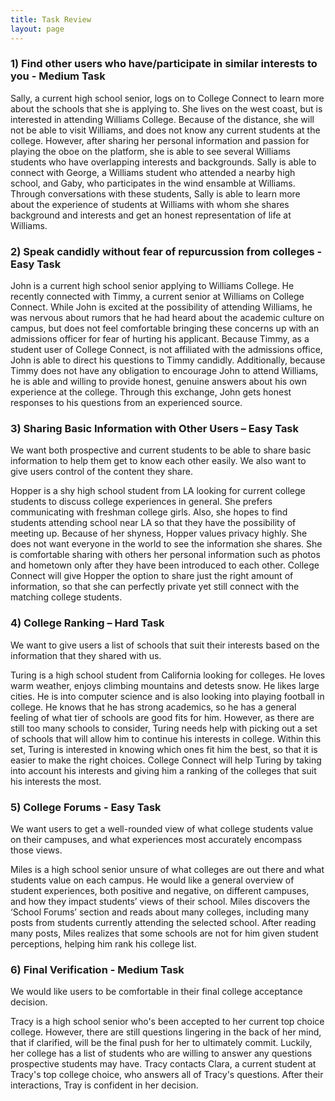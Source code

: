 ```yaml
---
title: Task Review
layout: page
---
```


### 1) Find other users who have/participate in similar interests to you - Medium Task
Sally, a current high school senior, logs on to College Connect to learn more about the schools that she is applying to.  She lives on the west coast, but is interested in attending Williams College.  Because of the distance, she will not be able to visit Williams, and does not know any current students at the college.  However, after sharing her personal information and passion for playing the oboe on the platform, she is able to see several Williams students who have overlapping interests and backgrounds.  Sally is able to connect with George, a Williams student who attended a nearby high school, and Gaby, who participates in the wind ensamble at Williams.  Through conversations with these students, Sally is able to learn more about the experience of students at Williams with whom she shares background and interests and get an honest representation of life at Williams.

### 2) Speak candidly without fear of repurcussion from colleges - Easy Task
John is a current high school senior applying to Williams College.  He recently connected with Timmy, a current senior at Williams on College Connect.  While John is excited at the possibility of attending Williams, he was nervous about rumors that he had heard about the academic culture on campus, but does not feel comfortable bringing these concerns up with an admissions officer for fear of hurting his applicant.  Because Timmy, as a student user of College Connect, is not affiliated with the admissions office, John is able to direct his questions to Timmy candidly.  Additionally, because Timmy does not have any obligation to encourage John to attend Williams, he is able and willing to provide honest, genuine answers about his own experience at the college.  Through this exchange, John gets honest responses to his questions from an experienced source.

### 3) Sharing Basic Information with Other Users – Easy Task
We want both prospective and current students to be able to share basic information to help them get to know each other easily.  We also want to give users control of the content they share.

Hopper is a shy high school student from LA looking for current college students to discuss college experiences in general.  She prefers communicating with freshman college girls.  Also, she hopes to find students attending school near LA so that they have the possibility of meeting up.  Because of her shyness, Hopper values privacy highly.  She does not want everyone in the world to see the information she shares.  She is comfortable sharing with others her personal information such as photos and hometown only after they have been introduced to each other.  College Connect will give Hopper the option to share just the right amount of information, so that she can perfectly private yet still connect with the matching college students.

### 4) College Ranking – Hard Task
We want to give users a list of schools that suit their interests based on the information that they shared with us.  

Turing is a high school student from California looking for colleges.  He loves warm weather, enjoys climbing mountains and detests snow.  He likes large cities.  He is into computer science and is also looking into playing football in college.  He knows that he has strong academics, so he has a general feeling of what tier of schools are good fits for him.  However, as there are still too many schools to consider, Turing needs help with picking out a set of schools that will allow him to continue his interests in college.  Within this set, Turing is interested in knowing which ones fit him the best, so that it is easier to make the right choices.  College Connect will help Turing by taking into account his interests and giving him a ranking of the colleges that suit his interests the most.

### 5) College Forums - Easy Task
We want users to get a well-rounded view of what college students value on their campuses, and what experiences most accurately encompass those views.

Miles is a high school senior unsure of what colleges are out there and what students value on each campus. He would like a general overview of student experiences, both positive and negative, on different campuses, and how they impact students’ views of their school. Miles discovers the ‘School Forums’ section and reads about many colleges, including many posts from students currently attending the selected school. After reading many posts, Miles realizes that some schools are not for him given student perceptions, helping him rank his college list.

### 6) Final Verification - Medium Task
We would like users to be comfortable in their final college acceptance decision.

Tracy is a high school senior who's been accepted to her current top choice college. However, there are still questions lingering in the back of her mind, that if clarified, will be the final push for her to ultimately commit. Luckily, her college has a list of students who are willing to answer any questions prospective students may have. Tracy contacts Clara, a current student at Tracy's top college choice, who answers all of Tracy's questions. After their interactions, Tray is confident in her decision.
